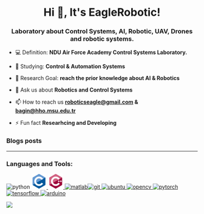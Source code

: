 <h1 align="center">Hi 👋, It's EagleRobotic!</h1>
<h3 align="center">Laboratory about Control Systems, AI, Robotic, UAV, Drones and robotic systems.</h3>

- :computer: Definition: **NDU Air Force Academy Control Systems Laboratory.**

- 📝 Studying: **Control & Automation Systems**

- 🔭 Research Goal: **reach the prior knowledge about AI & Robotics**

- 💬 Ask us about **Robotics and Control Systems**

- 📫 How to reach us **roboticseagle@gmail.com & bagin@hho.msu.edu.tr**

- ⚡ Fun fact **Researhcing and Developing**

### Blogs posts
<!-- BLOG-POST-LIST:START -->
-------
<!-- BLOG-POST-LIST:END -->

<h3 align="left">Languages and Tools:</h3>
<p align="left"> 
<img src="https://www.kodiks.com/assets/images/icon-technology/pUBY5pVj.png" alt="python" width="40" height="40"/>   
<a href="https://www.cprogramming.com/" target="_blank"> <img src="https://raw.githubusercontent.com/devicons/devicon/master/icons/c/c-original.svg" alt="c" width="40" height="40"/> </a> <a href="https://www.w3schools.com/cpp/" target="_blank"> <img src="https://raw.githubusercontent.com/devicons/devicon/master/icons/cplusplus/cplusplus-original.svg" alt="cplusplus" width="40" height="40"/> </a> <a href="https://www.mathworks.com/" target="_blank"> <img src="https://upload.wikimedia.org/wikipedia/commons/2/21/Matlab_Logo.png" alt="matlab" width="40" height="40"/><img src="https://www.vectorlogo.zone/logos/git-scm/git-scm-icon.svg" alt="git" width="40" height="40"/> <img 
src="https://www.kodiks.com/assets/images/icon-technology/cof_orange_hex.jpg" alt="ubuntu" width="40" height="40"/> <img src="https://www.vectorlogo.zone/logos/opencv/opencv-icon.svg" alt="opencv" width="40" height="40"/> <img 
src="https://www.vectorlogo.zone/logos/pytorch/pytorch-icon.svg" alt="pytorch" width="40" height="40"/> <img src="https://www.vectorlogo.zone/logos/tensorflow/tensorflow-icon.svg" alt="tensorflow" width="40" height="40"/>
<a href="https://www.arduino.cc/" target="_blank"> <img src="https://cdn.worldvectorlogo.com/logos/arduino-1.svg" alt="arduino" width="40" height="40"/> </a></p>

<img src="https://github-readme-stats.vercel.app/api?username=EagleRobotic&&show_icons=true&title_color=#263238&icon_color=bb2acf&text_color=#263238&bg_color=#CFD8DC">

